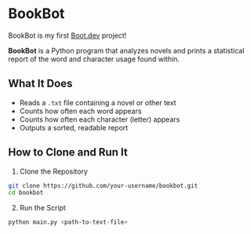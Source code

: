 # BookBot

BookBot is my first [Boot.dev](https://www.boot.dev) project!

**BookBot** is a Python program that analyzes novels and prints a statistical report of the word and character usage found within.


## What It Does

- Reads a `.txt` file containing a novel or other text
- Counts how often each word appears
- Counts how often each character (letter) appears
- Outputs a sorted, readable report


## How to Clone and Run It

1. Clone the Repository
```bash
git clone https://github.com/your-username/bookbot.git
cd bookbot
```

2. Run the Script
```bash
python main.py <path-to-text-file>
```
